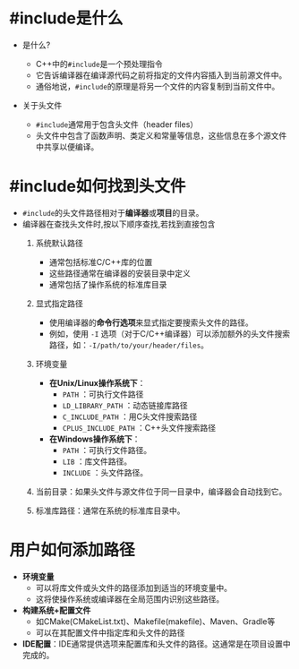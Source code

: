 # \#include是什么

- 是什么?
	- C++中的`#include`是一个预处理指令
	- 它告诉编译器在编译源代码之前将指定的文件内容插入到当前源文件中。
	- 通俗地说，`#include`的原理是将另一个文件的内容复制到当前文件中。

- 关于头文件
	- `#include`通常用于包含头文件（header files）
	- 头文件中包含了函数声明、类定义和常量等信息，这些信息在多个源文件中共享以便编译。


# \#include如何找到头文件

- `#include`的头文件路径相对于**编译器**或**项目**的目录。
- 编译器在查找头文件时,按以下顺序查找,若找到直接包含
	1. 系统默认路径
		- 通常包括标准C/C++库的位置
		- 这些路径通常在编译器的安装目录中定义
		- 通常包括了操作系统的标准库目录
	    
	2. 显式指定路径
		- 使用编译器的**命令行选项**来显式指定要搜索头文件的路径。
		- 例如，使用 `-I` 选项（对于C/C++编译器）可以添加额外的头文件搜索路径，如：`-I/path/to/your/header/files`。
	    
	3. 环境变量
		- **在Unix/Linux操作系统下**：
		    - `PATH` ：可执行文件路径
		    - `LD_LIBRARY_PATH` ：动态链接库路径
		    - `C_INCLUDE_PATH` ：用C头文件搜索路径
		    - `CPLUS_INCLUDE_PATH` ：C++头文件搜索路径
		- **在Windows操作系统下**：
		    - `PATH` ：可执行文件路径。
		    - `LIB` ：库文件路径。
		    - `INCLUDE` ：头文件路径。
    
	4. 当前目录：如果头文件与源文件位于同一目录中，编译器会自动找到它。
	    
	5. 标准库路径：通常在系统的标准库目录中。
	    
# 用户如何添加路径

- **环境变量**
	- 可以将库文件或头文件的路径添加到适当的环境变量中。
	- 这将使操作系统或编译器在全局范围内识别这些路径。
- **构建系统+配置文件**
	- 如CMake(CMakeList.txt)、Makefile(makefile)、Maven、Gradle等
	- 可以在其配置文件中指定库和头文件的路径
- **IDE配置**：IDE通常提供选项来配置库和头文件的路径。这通常是在项目设置中完成的。